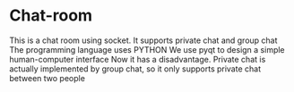 # Chat-room
This is a chat room using socket. It supports private chat and group chat
The programming language uses PYTHON
We use pyqt to design a simple human-computer interface
Now it has a disadvantage. Private chat is actually implemented by group chat, so it only supports private chat between two people
